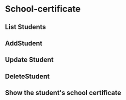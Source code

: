 # School-certificate

## List Students
## AddStudent
## Update Student
## DeleteStudent
## Show the student's school certificate
